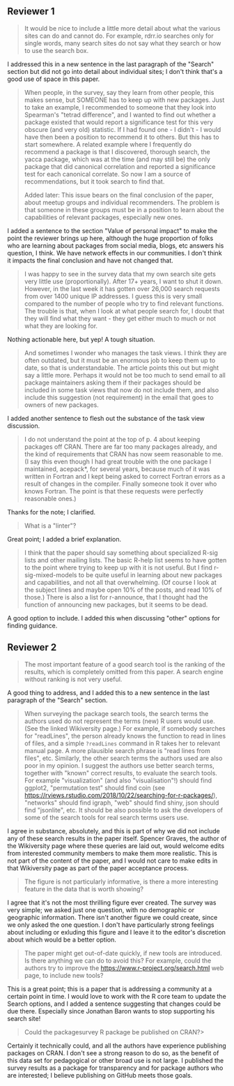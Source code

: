 ## Reviewer 1

> It would be nice to include a little more detail about what the various
> sites can do and cannot do. For example, rdrr.io searches only for single
> words, many search sites do not say what they search or how to use the
> search box.

I addressed this in a new sentence in the last paragraph of the "Search" section but did not go into detail about individual sites; I don't think that's a good use of space in this paper.

> When people, in the survey, say they learn from other people, this makes
> sense, but SOMEONE has to keep up with new packages. Just to take an
> example, I recommended to someone that they look into Spearman's "tetrad
> difference", and I wanted to find out whether a package existed that would
> report a significance test for this very obscure (and very old)
> statistic. If I had found one - I didn't - I would have then been a
> position to recommend it to others. But this has to start somewhere. A
> related example where I frequently do recommend a package is that I
> discovered, thorough search, the yacca package, which was at the time (and
> may still be) the only package that did canonical correlation and reported
> a significance test for each canonical correlate. So now I am a source of
> recommendations, but it took search to find that.
> 
> Added later: This issue bears on the final conclusion of the paper, about
> meetup groups and individual recommenders. The problem is that someone in
> these groups must be in a position to learn about the capabilities of
> relevant packages, especially new ones.

I added a sentence to the section "Value of personal impact" to make the point the reviewer brings up here, although the huge proportion of folks who are learning about packages from social media, blogs, etc answers his question, I think. We have network effects in our communities. I don't think it impacts the final conclusion and have not changed that.

> I was happy to see in the survey data that my own search site gets very
> little use (proportionally). After 17+ years, I want to shut it
> down. However, in the last week it has gotten over 26,000 search requests
> from over 1400 unique IP addresses. I guess this is very small compared
> to the number of people who try to find relevant functions. The trouble is
> that, when I look at what people search for, I doubt that they will find
> what they want - they get either much to much or not what they are looking
> for.

Nothing actionable here, but yep! A tough situation.

> And sometimes I wonder who manages the task views. I think they are often
> outdated, but it must be an enormous job to keep them up to date, so that
> is understandable. The article points this out but might say a little
> more. Perhaps it would not be too much to send email to all package
> maintainers asking them if their packages should be included in some task
> views that now do not include them, and also include this suggestion (not
> requirement) in the email that goes to owners of new packages.

I added another sentence to flesh out the substance of the task view discussion.

> I do not understand the point at the top of p. 4 about keeping packages off
> CRAN. There are far too many packages already, and the kind of requirements
> that CRAN has now seem reasonable to me. (I say this even though I had
> great trouble with the one package I maintained, acepack*, for several
> years, because much of it was written in Fortran and I kept being asked to
> correct Fortran errors as a result of changes in the compiler. Finally
> someone took it over who knows Fortran. The point is that these requests
> were perfectly reasonable ones.)

Thanks for the note; I clarified.

> What is a "linter"?

Great point; I added a brief explanation.

> I think that the paper should say something about specialized R-sig lists
> and other mailing lists. The basic R-help list seems to have gotten to the
> point where trying to keep up with it is not useful. But I find
> r-sig-mixed-models to be quite useful in learning about new packages and
> capabilities, and not all that overwhelming. (Of course I look at the
> subject lines and maybe open 10% of the posts, and read 10% of those.)
> There is also a list for r-announce, that I thought had the function of
> announcing new packages, but it seems to be dead.

A good option to include. I added this when discussing "other" options for finding guidance.

## Reviewer 2


> The most important feature of a good search tool is the ranking of
> the results, which is completely omitted from this paper. A search
> engine without ranking is not very useful.

A good thing to address, and I added this to a new sentence in the last paragraph of the "Search" section.

> When surveying the package search tools, the search terms the
> authors used do not represent the terms (new) R users would use. (See
> the linked Wikiversity page.) For example, if somebody  searches for
> "readLines", the person already knows the function to read in lines of
> files, and a simple `?readLines` command in R takes her to relevant
> manual page. A more plausible search phrase is "read lines from
> files", etc. Similarly, the other search terms the authors used are
> also poor in my opinion. I suggest the authors use better search
> terms, together with "known" correct results, to evaluate the search
> tools. For example "visualization" (and also "visualisation"!) should
> find ggplot2, "permutation test" should find coin (see
> https://rviews.rstudio.com/2018/10/22/searching-for-r-packages/),
> "networks" should find igraph, "web" should find shiny, json should
> find "jsonlite", etc. It should be also possible to ask the developers
> of some of the search tools for real search terms users use.

I agree in substance, absolutely, and this is part of why we did not include any of these search results in the paper itself. Spencer Graves, the author of the Wikiversity page where these queries are laid out, would welcome edits from interested community members to make them more realistic. This is not part of the content of the paper, and I would not care to make edits in that Wikiversity page as part of the paper acceptance process.

> The figure is not particularly informative, is there a more
> interesting feature in the data that is worth showing?

I agree that it's not the most thrilling figure ever created. The survey was very simple; we asked just one question, with no demographic or geographic information. There isn't another figure we could create, since we only asked the one question. I don't have particularly strong feelings about including or exluding this figure and I leave it to the editor's discretion about which would be a better option.

> The paper might get out-of-date quickly, if new tools are
> introduced. Is there anything we can do to avoid this? For example,
> could the authors try to improve the
> https://www.r-project.org/search.html web page, to include new tools?

This is a great point; this is a paper that is addressing a community at a certain point in time. I would love to work with the R core team to update the Search options, and I added a sentence suggesting that changes could be due there. Especially since Jonathan Baron wants to stop supporting his search site!

> Could the packagesurvey R package be published on CRAN?> 

Certainly it technically could, and all the authors have experience publishing packages on CRAN. I don't see a strong reason to do so, as the benefit of this data set for pedagogical or other broad use is not large. I published the survey results as a package for transparency and for package authors who are interested; I believe publishing on GitHub meets those goals.
